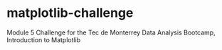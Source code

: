 # matplotlib-challenge
Module 5 Challenge for the Tec de Monterrey Data Analysis Bootcamp, Introduction to Matplotlib
